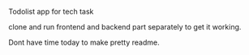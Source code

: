 Todolist app for tech task

clone and run frontend and backend part separately to get it working.

Dont have time today to make pretty readme.